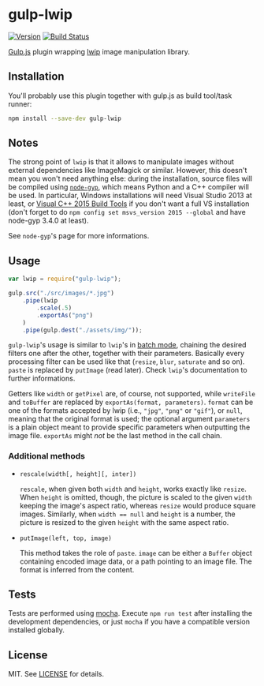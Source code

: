 gulp-lwip
=========

[![Version](http://img.shields.io/npm/v/gulp-lwip.svg)](https://www.npmjs.org/package/gulp-lwip)
[![Build Status](https://travis-ci.org/MaxArt2501/gulp-lwip.svg?branch=master)](https://travis-ci.org/MaxArt2501/gulp-lwip)

[Gulp.js](http://gulpjs.com/) plugin wrapping [lwip](https://github.com/EyalAr/lwip) image manipulation library.

## Installation

You'll probably use this plugin together with gulp.js as build tool/task runner:

```bash
npm install --save-dev gulp-lwip
```

## Notes

The strong point of `lwip` is that it allows to manipulate images without external dependencies like ImageMagick or similar. However, this doesn't mean you won't need anything else: during the installation, source files will be compiled using [`node-gyp`](https://github.com/TooTallNate/node-gyp), which means Python and a C++ compiler will be used. In particular, Windows installations will need Visual Studio 2013 at least, or [Visual C++ 2015 Build Tools](http://landinghub.visualstudio.com/visual-cpp-build-tools) if you don't want a full VS installation (don't forget to do `npm config set msvs_version 2015 --global` and have node-gyp 3.4.0 at least).

See `node-gyp`'s page for more informations.

## Usage

```js
var lwip = require("gulp-lwip");

gulp.src("./src/images/*.jpg")
    .pipe(lwip
        .scale(.5)
        .exportAs("png")
    )
    .pipe(gulp.dest("./assets/img/"));
```

`gulp-lwip`'s usage is similar to `lwip`'s in [batch mode](https://github.com/EyalAr/lwip#usage), chaining the desired filters one after the other, together with their parameters. Basically every processing filter can be used like that (`resize`, `blur`, `saturate` and so on). `paste` is replaced by `putImage` (read later). Check `lwip`'s documentation to further informations.

Getters like `width` or `getPixel` are, of course, not supported, while `writeFile` and `toBuffer` are replaced by `exportAs(format, parameters)`. `format` can be one of the formats accepted by lwip (i.e., `"jpg"`, `"png"` or `"gif"`), or `null`, meaning that the original format is used; the optional argument `parameters` is a plain object meant to provide specific parameters when outputting the image file. `exportAs` might *not* be the last method in the call chain.

### Additional methods

* `rescale(width[, height][, inter])`

  `rescale`, when given both `width` and `height`, works exactly like `resize`. When `height` is omitted, though, the picture is scaled to the given `width` keeping the image's aspect ratio, whereas `resize` would produce square images. Similarly, when `width == null` and `height` is a number, the picture is resized to the given `height` with the same aspect ratio.

* `putImage(left, top, image)`

  This method takes the role of `paste`. `image` can be either a `Buffer` object containing encoded image data, or a path pointing to an image file. The format is inferred from the content.

## Tests

Tests are performed using [mocha](http://mochajs.org/). Execute `npm run test` after installing the development dependencies, or just `mocha` if you have a compatible version installed globally.

## License

MIT. See [LICENSE](LICENSE) for details.

